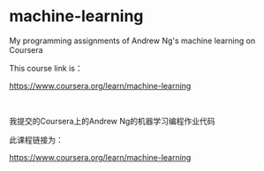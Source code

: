 # machine-learning
My programming assignments of Andrew Ng's machine learning on Coursera

This course link is：

https://www.coursera.org/learn/machine-learning

<br />

我提交的Coursera上的Andrew Ng的机器学习编程作业代码

此课程链接为：

https://www.coursera.org/learn/machine-learning
